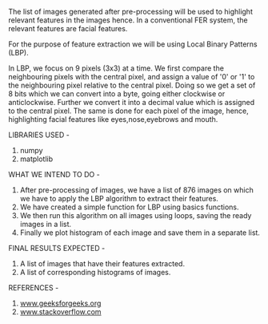 The list of images generated after pre-processing will be used to highlight relevant features in the images hence.
In a conventional FER system, the relevant features are facial features.

For the purpose of feature extraction we will be using Local Binary Patterns (LBP).

In LBP, we focus on 9 pixels (3x3) at a time.
We first compare the neighbouring pixels with the central pixel, and assign a value of '0' or '1' to the neighbouring pixel relative to the central pixel.
Doing so we get a set of 8 bits which we can convert into a byte, going either clockwise or anticlockwise.
Further we convert it into a decimal value which is assigned to the central pixel.
The same is done for each pixel of the image, hence, highlighting facial features like eyes,nose,eyebrows and mouth.

LIBRARIES USED -
1. numpy
2. matplotlib

WHAT WE INTEND TO DO -
1. After pre-processing of images, we have a list of 876 images on which we have to apply the LBP algorithm to extract their features.
2. We have created a simple function for LBP using basics functions.
3. We then run this algorithm on all images using loops, saving the ready images in a list.
4. Finally we plot histogram of each image and save them in a separate list.

FINAL RESULTS EXPECTED -
1. A list of images that have their features extracted.
2. A list of corresponding histograms of images.

REFERENCES -
1. www.geeksforgeeks.org
2. www.stackoverflow.com
